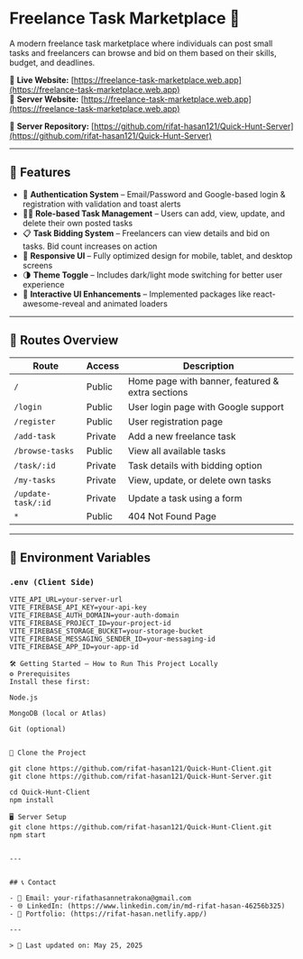# Freelance Task Marketplace 🚀

A modern freelance task marketplace where individuals can post small tasks and freelancers can browse and bid on them based on their skills, budget, and deadlines.

🔗 **Live Website:** [https://freelance-task-marketplace.web.app](https://freelance-task-marketplace.web.app)  
🔗 **Server Website:** [https://freelance-task-marketplace.web.app](https://freelance-task-marketplace.web.app)

🔧 **Server Repository:** [https://github.com/rifat-hasan121/Quick-Hunt-Server](https://github.com/rifat-hasan121/Quick-Hunt-Server)

---

## 🌟 Features

- 🔐 **Authentication System** – Email/Password and Google-based login & registration with validation and toast alerts  
- 🧑‍💼 **Role-based Task Management** – Users can add, view, update, and delete their own posted tasks  
- 📋 **Task Bidding System** – Freelancers can view details and bid on tasks. Bid count increases on action  
- 📱 **Responsive UI** – Fully optimized design for mobile, tablet, and desktop screens  
- 🌗 **Theme Toggle** – Includes dark/light mode switching for better user experience  
- 🎉 **Interactive UI Enhancements** – Implemented packages like react-awesome-reveal and animated loaders  

---

## 🧭 Routes Overview

| Route            | Access   | Description                               |
|------------------|----------|-------------------------------------------|
| `/`              | Public   | Home page with banner, featured & extra sections |
| `/login`         | Public   | User login page with Google support       |
| `/register`      | Public   | User registration page                    |
| `/add-task`      | Private  | Add a new freelance task                  |
| `/browse-tasks`  | Public   | View all available tasks                  |
| `/task/:id`      | Private  | Task details with bidding option          |
| `/my-tasks`      | Private  | View, update, or delete own tasks         |
| `/update-task/:id` | Private | Update a task using a form               |
| `*`              | Public   | 404 Not Found Page                        |

---

## 🔐 Environment Variables

### `.env (Client Side)`

```env
VITE_API_URL=your-server-url
VITE_FIREBASE_API_KEY=your-api-key
VITE_FIREBASE_AUTH_DOMAIN=your-auth-domain
VITE_FIREBASE_PROJECT_ID=your-project-id
VITE_FIREBASE_STORAGE_BUCKET=your-storage-bucket
VITE_FIREBASE_MESSAGING_SENDER_ID=your-messaging-id
VITE_FIREBASE_APP_ID=your-app-id

🛠️ Getting Started – How to Run This Project Locally
⚙️ Prerequisites
Install these first:

Node.js

MongoDB (local or Atlas)

Git (optional)


🚀 Clone the Project

git clone https://github.com/rifat-hasan121/Quick-Hunt-Client.git
git clone https://github.com/rifat-hasan121/Quick-Hunt-Server.git

cd Quick-Hunt-Client
npm install

🖥️ Server Setup
git clone https://github.com/rifat-hasan121/Quick-Hunt-Client.git
npm start


---


## 📞 Contact

- 📧 Email: your-rifathasannetrakona@gmail.com
- 🌐 LinkedIn: (https://www.linkedin.com/in/md-rifat-hasan-46256b325)
- 💼 Portfolio: (https://rifat-hasan.netlify.app/)

---

> 🔄 Last updated on: May 25, 2025




